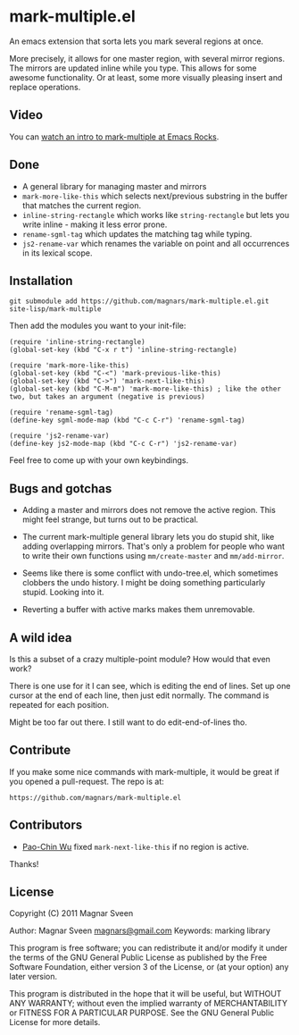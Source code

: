 mark-multiple.el
================

An emacs extension that sorta lets you mark several regions at once.

More precisely, it allows for one master region, with several mirror
regions. The mirrors are updated inline while you type. This allows for some
awesome functionality. Or at least, some more visually pleasing insert and
replace operations.

Video
-----
You can [watch an intro to mark-multiple at Emacs Rocks](http://emacsrocks.com/e08.html).

Done
----
* A general library for managing master and mirrors
* `mark-more-like-this` which selects next/previous substring in the buffer that
  matches the current region.
* `inline-string-rectangle` which works like `string-rectangle` but lets you
  write inline - making it less error prone.
* `rename-sgml-tag` which updates the matching tag while typing.
* `js2-rename-var` which renames the variable on point and all occurrences
  in its lexical scope.

Installation
------------

    git submodule add https://github.com/magnars/mark-multiple.el.git site-lisp/mark-multiple

Then add the modules you want to your init-file:

    (require 'inline-string-rectangle)
    (global-set-key (kbd "C-x r t") 'inline-string-rectangle)

    (require 'mark-more-like-this)
    (global-set-key (kbd "C-<") 'mark-previous-like-this)
    (global-set-key (kbd "C->") 'mark-next-like-this)
    (global-set-key (kbd "C-M-m") 'mark-more-like-this) ; like the other two, but takes an argument (negative is previous)

    (require 'rename-sgml-tag)
    (define-key sgml-mode-map (kbd "C-c C-r") 'rename-sgml-tag)

    (require 'js2-rename-var)
    (define-key js2-mode-map (kbd "C-c C-r") 'js2-rename-var)

Feel free to come up with your own keybindings.

Bugs and gotchas
----------------
* Adding a master and mirrors does not remove the active region. This might feel
  strange, but turns out to be practical.

* The current mark-multiple general library lets you do stupid shit, like adding
  overlapping mirrors. That's only a problem for people who want to write their
  own functions using `mm/create-master` and `mm/add-mirror`.

* Seems like there is some conflict with undo-tree.el, which sometimes clobbers
  the undo history. I might be doing something particularly stupid. Looking into it.

* Reverting a buffer with active marks makes them unremovable.

A wild idea
-----------

Is this a subset of a crazy multiple-point module? How would that even work?

There is one use for it I can see, which is editing the end of lines. Set up one
cursor at the end of each line, then just edit normally. The command is repeated
for each position.

Might be too far out there. I still want to do edit-end-of-lines tho.

Contribute
----------

If you make some nice commands with mark-multiple, it would be
great if you opened a pull-request. The repo is at:

    https://github.com/magnars/mark-multiple.el

Contributors
------------

* [Pao-Chin Wu](https://github.com/abaw) fixed `mark-next-like-this` if no region is active.

Thanks!

License
-------

Copyright (C) 2011 Magnar Sveen

Author: Magnar Sveen <magnars@gmail.com>
Keywords: marking library

This program is free software; you can redistribute it and/or modify
it under the terms of the GNU General Public License as published by
the Free Software Foundation, either version 3 of the License, or
(at your option) any later version.

This program is distributed in the hope that it will be useful,
but WITHOUT ANY WARRANTY; without even the implied warranty of
MERCHANTABILITY or FITNESS FOR A PARTICULAR PURPOSE.  See the
GNU General Public License for more details.
